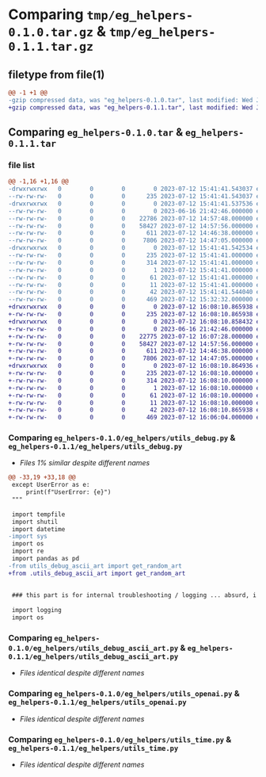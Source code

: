 # Comparing `tmp/eg_helpers-0.1.0.tar.gz` & `tmp/eg_helpers-0.1.1.tar.gz`

## filetype from file(1)

```diff
@@ -1 +1 @@
-gzip compressed data, was "eg_helpers-0.1.0.tar", last modified: Wed Jul 12 15:41:41 2023, max compression
+gzip compressed data, was "eg_helpers-0.1.1.tar", last modified: Wed Jul 12 16:08:10 2023, max compression
```

## Comparing `eg_helpers-0.1.0.tar` & `eg_helpers-0.1.1.tar`

### file list

```diff
@@ -1,16 +1,16 @@
-drwxrwxrwx   0        0        0        0 2023-07-12 15:41:41.543037 eg_helpers-0.1.0/
--rw-rw-rw-   0        0        0      235 2023-07-12 15:41:41.543037 eg_helpers-0.1.0/PKG-INFO
-drwxrwxrwx   0        0        0        0 2023-07-12 15:41:41.537536 eg_helpers-0.1.0/eg_helpers/
--rw-rw-rw-   0        0        0        0 2023-06-16 21:42:46.000000 eg_helpers-0.1.0/eg_helpers/__init__.py
--rw-rw-rw-   0        0        0    22786 2023-07-12 14:57:48.000000 eg_helpers-0.1.0/eg_helpers/utils_debug.py
--rw-rw-rw-   0        0        0    58427 2023-07-12 14:57:56.000000 eg_helpers-0.1.0/eg_helpers/utils_debug_ascii_art.py
--rw-rw-rw-   0        0        0      611 2023-07-12 14:46:38.000000 eg_helpers-0.1.0/eg_helpers/utils_openai.py
--rw-rw-rw-   0        0        0     7806 2023-07-12 14:47:05.000000 eg_helpers-0.1.0/eg_helpers/utils_time.py
-drwxrwxrwx   0        0        0        0 2023-07-12 15:41:41.542534 eg_helpers-0.1.0/eg_helpers.egg-info/
--rw-rw-rw-   0        0        0      235 2023-07-12 15:41:41.000000 eg_helpers-0.1.0/eg_helpers.egg-info/PKG-INFO
--rw-rw-rw-   0        0        0      314 2023-07-12 15:41:41.000000 eg_helpers-0.1.0/eg_helpers.egg-info/SOURCES.txt
--rw-rw-rw-   0        0        0        1 2023-07-12 15:41:41.000000 eg_helpers-0.1.0/eg_helpers.egg-info/dependency_links.txt
--rw-rw-rw-   0        0        0       61 2023-07-12 15:41:41.000000 eg_helpers-0.1.0/eg_helpers.egg-info/requires.txt
--rw-rw-rw-   0        0        0       11 2023-07-12 15:41:41.000000 eg_helpers-0.1.0/eg_helpers.egg-info/top_level.txt
--rw-rw-rw-   0        0        0       42 2023-07-12 15:41:41.544040 eg_helpers-0.1.0/setup.cfg
--rw-rw-rw-   0        0        0      469 2023-07-12 15:32:32.000000 eg_helpers-0.1.0/setup.py
+drwxrwxrwx   0        0        0        0 2023-07-12 16:08:10.865938 eg_helpers-0.1.1/
+-rw-rw-rw-   0        0        0      235 2023-07-12 16:08:10.865938 eg_helpers-0.1.1/PKG-INFO
+drwxrwxrwx   0        0        0        0 2023-07-12 16:08:10.858432 eg_helpers-0.1.1/eg_helpers/
+-rw-rw-rw-   0        0        0        0 2023-06-16 21:42:46.000000 eg_helpers-0.1.1/eg_helpers/__init__.py
+-rw-rw-rw-   0        0        0    22775 2023-07-12 16:07:28.000000 eg_helpers-0.1.1/eg_helpers/utils_debug.py
+-rw-rw-rw-   0        0        0    58427 2023-07-12 14:57:56.000000 eg_helpers-0.1.1/eg_helpers/utils_debug_ascii_art.py
+-rw-rw-rw-   0        0        0      611 2023-07-12 14:46:38.000000 eg_helpers-0.1.1/eg_helpers/utils_openai.py
+-rw-rw-rw-   0        0        0     7806 2023-07-12 14:47:05.000000 eg_helpers-0.1.1/eg_helpers/utils_time.py
+drwxrwxrwx   0        0        0        0 2023-07-12 16:08:10.864936 eg_helpers-0.1.1/eg_helpers.egg-info/
+-rw-rw-rw-   0        0        0      235 2023-07-12 16:08:10.000000 eg_helpers-0.1.1/eg_helpers.egg-info/PKG-INFO
+-rw-rw-rw-   0        0        0      314 2023-07-12 16:08:10.000000 eg_helpers-0.1.1/eg_helpers.egg-info/SOURCES.txt
+-rw-rw-rw-   0        0        0        1 2023-07-12 16:08:10.000000 eg_helpers-0.1.1/eg_helpers.egg-info/dependency_links.txt
+-rw-rw-rw-   0        0        0       61 2023-07-12 16:08:10.000000 eg_helpers-0.1.1/eg_helpers.egg-info/requires.txt
+-rw-rw-rw-   0        0        0       11 2023-07-12 16:08:10.000000 eg_helpers-0.1.1/eg_helpers.egg-info/top_level.txt
+-rw-rw-rw-   0        0        0       42 2023-07-12 16:08:10.865938 eg_helpers-0.1.1/setup.cfg
+-rw-rw-rw-   0        0        0      469 2023-07-12 16:06:04.000000 eg_helpers-0.1.1/setup.py
```

### Comparing `eg_helpers-0.1.0/eg_helpers/utils_debug.py` & `eg_helpers-0.1.1/eg_helpers/utils_debug.py`

 * *Files 1% similar despite different names*

```diff
@@ -33,19 +33,18 @@
 except UserError as e:
     print(f"UserError: {e}")
 """
 
 import tempfile 
 import shutil
 import datetime
-import sys
 import os
 import re
 import pandas as pd
-from utils_debug_ascii_art import get_random_art
+from .utils_debug_ascii_art import get_random_art
 
 
 ### this part is for internal troubleshooting / logging ... absurd, i know.. ###
 
 import logging
 import os
```

### Comparing `eg_helpers-0.1.0/eg_helpers/utils_debug_ascii_art.py` & `eg_helpers-0.1.1/eg_helpers/utils_debug_ascii_art.py`

 * *Files identical despite different names*

### Comparing `eg_helpers-0.1.0/eg_helpers/utils_openai.py` & `eg_helpers-0.1.1/eg_helpers/utils_openai.py`

 * *Files identical despite different names*

### Comparing `eg_helpers-0.1.0/eg_helpers/utils_time.py` & `eg_helpers-0.1.1/eg_helpers/utils_time.py`

 * *Files identical despite different names*

